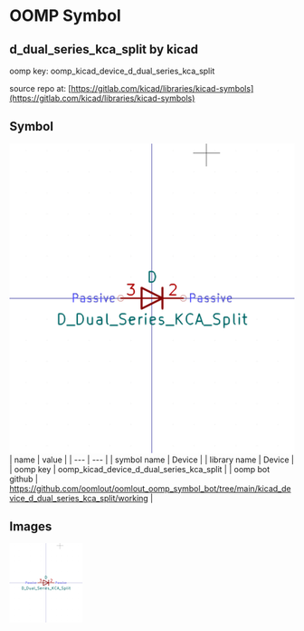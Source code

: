 # OOMP Symbol  
## d_dual_series_kca_split  by kicad  
  
oomp key: oomp_kicad_device_d_dual_series_kca_split  
  
source repo at: [https://gitlab.com/kicad/libraries/kicad-symbols](https://gitlab.com/kicad/libraries/kicad-symbols)  
## Symbol  
  
[![working.png](working_600.png)](working.png)  
| name | value | 
| --- | --- | 
| symbol name | Device | 
| library name | Device | 
| oomp key | oomp_kicad_device_d_dual_series_kca_split | 
| oomp bot github | https://github.com/oomlout/oomlout_oomp_symbol_bot/tree/main/kicad_device_d_dual_series_kca_split/working | 
## Images  
  
[![working.png](working_140.png)](working.png)  
